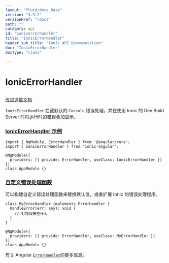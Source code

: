 ```yaml
---
layout: "fluid/docs_base"
version: "3.9.2"
versionHref: "/docs"
path: ""
category: api
id: "ionicerrorhandler"
title: "IonicErrorHandler"
header_sub_title: "Ionic API Documentation"
doc: "IonicErrorHandler"
docType: "class"

---
```










<h1 class="api-title">
<a class="anchor" name="ionic-error-handler" href="#ionic-error-handler"></a>

IonicErrorHandler





</h1>

<a class="improve-v2-docs" href="http://github.com/ionic-team/ionic/edit/master/src/util/ionic-error-handler.ts#L0">
改进这篇文档
</a>






<p><code>IonicErrorHandler</code> 拦截默认的 <code>Console</code> 错误处理，并在使用 Ionic 的 Dev Build Server 时将运行时的错误叠加显示。</p>
<h3><a class="anchor" name="ionicerrorhandler-example" href="#ionicerrorhandler-example">IonicErrorHandler 示例</a></h3>



<pre><code class="lang-typescript">import { NgModule, ErrorHandler } from &#39;@angular/core&#39;;
import { IonicErrorHandler } from &#39;ionic-angular&#39;;

@NgModule({
  providers: [{ provide: ErrorHandler, useClass: IonicErrorHandler }]
})
class AppModule {}
</code></pre>
<h3><a class="anchor" name="custom-error-handlers" href="#custom-error-handlers">自定义错误处理函数</a></h3>


<p>可以构建自定义错误处理函数来替换默认值，或者扩展 Ionic 的错误处理程序。</p>

<pre><code class="lang-typescript">class MyErrorHandler implements ErrorHandler {
  handleError(err: any): void {
    // 对错误做些什么
  }
}

@NgModule({
  providers: [{ provide: ErrorHandler, useClass: MyErrorHandler }]
})
class AppModule {}
</code></pre>
<p>有关 Angular <a href="https://angular.io/docs/ts/latest/api/core/index/ErrorHandler-class.html"><code>ErrorHandler</code></a>的更多信息。</p>




<!-- @usage tag -->


<!-- @property tags -->



<!-- instance methods on the class -->




<!-- related link --><!-- end content block -->


<!-- end body block -->

